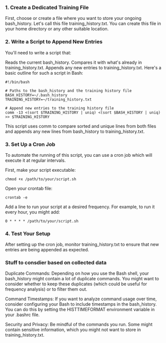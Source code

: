 ### 1. Create a Dedicated Training File
First, choose or create a file where you want to store your ongoing bash_history. Let's call this file training_history.txt. You can create this file in your home directory or any other suitable location.


### 2. Write a Script to Append New Entries
You'll need to write a script that:

Reads the current bash_history.
Compares it with what's already in training_history.txt.
Appends any new entries to training_history.txt.
Here's a basic outline for such a script in Bash:

```
#!/bin/bash

# Paths to the bash_history and the training history file
BASH_HISTORY=~/.bash_history
TRAINING_HISTORY=~/training_history.txt

# Append new entries to the training history file
comm -13 <(sort $TRAINING_HISTORY | uniq) <(sort $BASH_HISTORY | uniq) >> $TRAINING_HISTORY

```
This script uses comm to compare sorted and unique lines from both files and appends any new lines from bash_history to training_history.txt.


### 3. Set Up a Cron Job
To automate the running of this script, you can use a cron job which will execute it at regular intervals.

First, make your script executable:
```
chmod +x /path/to/your/script.sh

```
Open your crontab file:
```
crontab -e

```
Add a line to run your script at a desired frequency. For example, to run it every hour, you might add:
```
0 * * * * /path/to/your/script.sh
```

### 4. Test Your Setup
After setting up the cron job, monitor training_history.txt to ensure that new entries are being appended as expected.


### Stuff to consdier based on collected data

Duplicate Commands: Depending on how you use the Bash shell, your bash_history might contain a lot of duplicate commands. You might want to consider whether to keep these duplicates (which could be useful for frequency analysis) or to filter them out.

Command Timestamps: If you want to analyze command usage over time, consider configuring your Bash to include timestamps in the bash_history. You can do this by setting the HISTTIMEFORMAT environment variable in your .bashrc file.

Security and Privacy: Be mindful of the commands you run. Some might contain sensitive information, which you might not want to store in training_history.txt.
